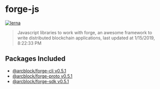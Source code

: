 # forge-js

[![lerna](https://img.shields.io/badge/maintained%20with-lerna-cc00ff.svg)](https://lernajs.io/)

> Javascript libraries to work with forge, an awesome framework to write distributed blockchain applications, last updated at 1/15/2019, 8:22:33 PM

## Packages Included

- [@arcblock/forge-cli v0.5.1](./packages/forge-cli)
- [@arcblock/forge-proto v0.5.1](./packages/forge-proto)
- [@arcblock/forge-sdk v0.5.1](./packages/forge-sdk)

